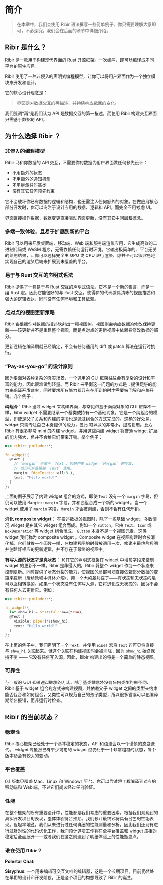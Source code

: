 # 简介

> 在本章中，我们会使用 Ribir 语法撰写一些简单例子。你只需要理解大意即可，不必深究。我们会在后面的章节中详细介绍。

## Ribir 是什么？

Ribir 是一款用于构建现代界面的 Rust 开源框架。一次编写，即可以编译成不同平台的原生应用。

Ribir 使用了一种非侵入的声明式编程模型，让你可以将用户界面作为一个独立模块来开发和设计。

它的核心设计理念是：

> 界面是对数据交互的再描述，并持续响应数据的变化。

我们强调“再”是我们认为 API 是数据交互的第一描述，而使用 Ribir 构建交互界面只需基于数据的 API。

## 为什么选择 Ribir ？

### 非侵入的编程模型

Ribir 只和你数据的 API 交互，不需要你的数据为用户界面做任何预先设计：

- 不用额外的状态
- 不用额外的通知机制
- 不用继承任何基类
- 没有其它任何预先约束

它不会破坏你已有数据的逻辑和结构，也无需注入任何额外的对象。在做应用核心部分开发时，你可以专注于设计应用的数据、逻辑和 API，而完全不用考虑 UI。

界面直接操作数据，数据变更直接驱动界面更新，没有其它中间层和概念。

### 多端一致体验，且易于扩展到新的平台

Ribir 可以用来开发桌面端、移动端、Web 端和服务端渲染应用，它生成高效的二进制代码或 WASM 程序，无需依赖任何运行时环境。它输出极简单的、平台无关的绘制结果，让你可以选择完全由 GPU 或 CPU 进行渲染。你甚至可以很容易地实现自己的渲染后端来扩展到未覆盖的平台。

### 易于与 Rust 交互的声明式语法

Ribir 提供了一套易于与 Rust 交互的声明式语法，它不是一个新的语言，而是一组 Rust 宏。因此它能很好的与 Rust 交互，使得你的代码兼具清晰的视图描述和强大的逻辑表达，同时没有任何环境和工具依赖。

### 点对点的视图更新策略

Ribir 会根据你对数据的描述映射出一颗视图树，视图则会响应数据的修改保持更新——该更新并不是重建整个视图，而是点对点的更新视图中依赖被修改数据的部分。

更新逻辑在编译期就已经确定，不会有任何通用的 diff 或 patch 算法在运行时执行。

### “Pay-as-you-go” 的设计原则

因为要面对各种复杂的真实场景，一个通用的 GUI 框架往往会有复杂的设计和丰富的能力，因此很难做到轻量。而 Ribir 来平衡这一问题的方式是：提供足够的能力来保证开发效率，同时要求所有能力都只有在用到的时才需要被了解和产生开销。几个例子：

**纯组合**：Ribir 通过 widget 来构建界面，与常见的基于面向对象的 GUI 框架不一样，Ribir widget 不需要继承一个基类或持有一个基础对象。它是一个纯组合的模型，即使是父子关系和内建的字段也是通过组合的方式完成的。这样的好处是， widget 只需专注自己本身提供的能力，因此 可以做的非常小，提高复用。比方 Ribir 有很多非常 mini 的内建 widget，并用这些内建 widget 将普通 widget 扩展的能力强大，但并不会给它们带来开销。举个例子：

```rust
use ribir::prelude::*;

fn_widget!{
  @Text {
    // `margin` 不属于 `Text`，它是内建 widget `Margin` 的字段，
    // 但仍可以直接被 `Text` 使用。
    margin: EdgeInsets::all(8.),
    text: "Hello world!"
  }
};
```

上面的例子展示了内建 widget 组合的方式，即使 `Text` 没有一个 `margin` 字段，但仍可以使用 `Margin::margin` 字段，并和它组合成一个新的 widget 。当一个 widget 使用了 `margin` 字段，`Margin` 才会被创建，否则不会有任何开销。

**消化 composite widget**： 在描述数据的视图时，除了一些基础 widget，多数情况 widget 是由其它 widget 组合而成。例如一个 `Button`，它由 `Text`、`Icon` 或 `BoxDecoration` 等 widget 组合而成， `Button` 本身不是一个视图元素，这类 widget 我们称为 composite widget 。Composite widget 在视图构建时会被消化掉，它们就像一个函数一样，在构建视图的时候被调用一次，构建出最终的视图并创建好相应的更新逻辑，并不存在于最终的视图中。

**有写入源的状态才是真状态**： 和其它的声明式框架在 widget 中增加字段来控制 widget 的更新不一样。Ribir 是非侵入的，Ribir 将整个 widget 作为一个状态来控制更新。同时提供了状态分裂的能力，使视图的局部可以直接依赖部分数据的变更来更新（后续教程中具体介绍）。另一个大的差别在于——有状态和无状态的是可以互相转换的。如果一个状态没有任何写入源，它将退化成无状态的，因为不会有任何人去更新它。例如：
  
```rust
use ribir::prelude::*;

fn_widget!{
  let show_hi = Stateful::new(true);
  @Text {
    visible: pipe!(*$show_hi),
    text: "Hello world!"
  }
};
```

在上面的例子中，我们声明了一个 `Text`，并使用 `pipe!` 宏将 `Text` 的可见性直接与 `show_hi` 关联起来。但这个关联在构建视图时会被消除，因为 `show_hi` 始终保持不变 —— 它没有任何写入源。因此，Ribir 构建出的将是一个简单的静态视图。

### 可靠性

与一般的 GUI 框架通过继承的方式，除了基类继承外没有任何类型约束不同，Ribir 基于 widget 组合的方式来构建视图，并依赖父子 widget 之间的类型来约束能否组合和如何组合，父类性可以规范自己的孩子类型，所以很多错误可以在编译期给出报错，而非运行时检查。

## Ribir 的当前状态？

### 稳定性

Ribir 核心框架已经处于一个基本稳定的状态，API 和语法会以一个谨慎的态度迭代。 widget 库虽然已有不少可用的 widget 但仍处于一个非常粗糙的状态，每个版本仍会有较大的变动。

### 平台覆盖

0.1 版本只覆盖 Mac、Linux 和 Windows 平台。你可以尝试将工程编译到对应的移动端和 Web 端，不过它们尚未经过任何验证。

### 性能

在整个框架的所有重要设计中，性能都是我们考虑的重要因素。根据我们观察到的真实开发项目的表现，整体体验符合预期。我们预计最终它将具有出色的性能表现。但坦率地说，我们从未进行过任何详细的性能测量和分析，因此我们还没有进行过针对性的代码优化工作，我们预计这项工作将在全平台覆盖和 widget 库相对稳定后全面展开——或者我们在这之前遇到了明细体验上的性能瓶颈点。

### 谁在使用 Ribir？

**Polestar Chat**: 

**Sisyphus**: 一个用来编辑可交互文档的编辑器，这是一个长期项目，目前仍然处在早期的设计和开发阶段，正是这个项目的构想导致了 Ribir 的诞生。
